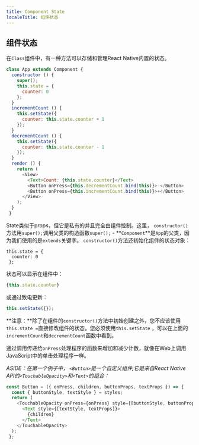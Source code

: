 ```yaml
---
title: Component State
localeTitle: 组件状态
---
```

## 组件状态

在`Class`组件中，有一种方法可以存储和管理React Native内置的状态。

```javascript
class App extends Component { 
  constructor () { 
    super(); 
    this.state = { 
      counter: 0 
    }; 
  } 
  incrementCount () { 
    this.setState({ 
      counter: this.state.counter + 1 
    }); 
  } 
  decrementCount () { 
    this.setState({ 
      counter: this.state.counter - 1 
    }); 
  } 
  render () { 
    return ( 
      <View> 
        <Text>Count: {this.state.counter}</Text> 
        <Button onPress={this.decrementCount.bind(this)}>-</Button> 
        <Button onPress={this.incrementCount.bind(this)}>+</Button> 
      </View> 
    ); 
  } 
 } 
```

State类似于props，但它是私有的并且完全由组件控制。这里， `constructor()`方法用`super();`调用父类的构造函数`super();` - **`Component`**是`App`的父类，因为我们使用的是`extends`关键字。 `constructor()`方法还初始化组件的状态对象：
```
this.state = { 
  counter: 0 
 }; 
```

状态可以显示在组件中：

```js
{this.state.counter} 
```

或通过致电更新：

```js
this.setState({}); 
```

**注意：**除了在组件的`constructor()`方法中初始创建之外，您不应该使用`this.state =`直接修改组件的状态。您必须使用`this.setState` ，可以在上面的`incrementCount`和`decrementCount`函数中看到。

通过调用传递给`onPress`处理程序的函数来增加和减少计数，就像在Web上调用JavaScript中的单击处理程序一样。

_ASIDE：在第一个例子中， `<Button>`是一个自定义组件;它是来自React Native API的`<TouchableOpacity>`和`<Text>`的组合：_

```js
const Button = ({ onPress, children, buttonProps, textProps }) => { 
  const { buttonStyle, textStyle } = styles; 
  return ( 
    <TouchableOpacity onPress={onPress} style={[buttonStyle, buttonProps]}> 
      <Text style={[textStyle, textProps]}> 
        {children} 
      </Text> 
    </TouchableOpacity> 
  ); 
 }; 

```